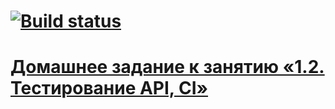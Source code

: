 # [![Build status](https://ci.appveyor.com/api/projects/status/hrfeyijnrvnx54sy/branch/master?svg=true)](https://ci.appveyor.com/project/veronazavr/jjnjnjnjnj/branch/master)
# [Домашнее задание к занятию «1.2. Тестирование API, CI»](https://github.com/netology-code/aqa-homeworks/tree/aqa4/api-ci)
